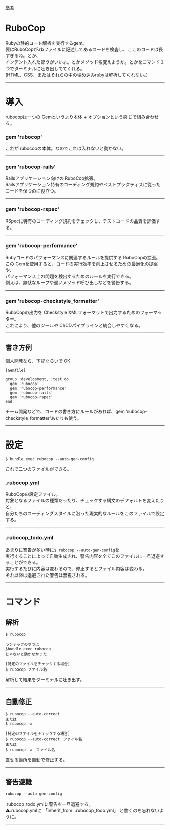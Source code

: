 [参考](https://qiita.com/tomohiii/items/1a17018b5a48b8284a8b)


# RuboCop
Rubyの静的コード解析を実行するgem。    
要はRuboCopが.rbファイルに記述してあるコードを検査し、ここのコードは長すぎるね。とか、    
インデント入れたほうがいいよ。とかメソッド名変えようか。とかをコマンド１つでターミナルに吐き出しててくれる。    
(HTML、CSS、またはそれらの中の埋め込みrubyは解析してくれない。)
***

# 導入
rubocopは一つの Gemというより本体 + オプションという感じで組み合わせる。

### gem 'rubocop'
これが rubocopの本体。なのでこれは入れないと動かない。
***

### gem 'rubocop-rails'
Railsアプリケーション向けの RuboCop拡張。  
Railsアプリケーション特有のコーディング規約やベストプラクティスに従ったコードを保つのに役立つ。
***

### gem 'rubocop-rspec'
RSpecに特有のコーディング規約をチェックし、テストコードの品質を評価する。
***

### gem 'rubocop-performance'
Rubyコードのパフォーマンスに関連するルールを提供する RuboCopの拡張。  
この Gemを使用すると、コードの実行効率を向上させるための最適化の提案や、  
パフォーマンス上の問題を検出するためのルールを実行できる。  
例えば、無駄なループや遅いメソッド呼び出しなどを警告する。
***

### gem 'rubocop-checkstyle_formatter'
RuboCopの出力を Checkstyle XMLフォーマットで出力するためのフォーマッター。  
これにより、他のツールや CI/CDパイプラインと統合しやすくなる。
***

##  書き方例
個人開発なら、下記ぐらいで OK
~~~
[Gemfile]

group :development, :test do
  gem 'rubocop'
  gem 'rubocop-performance'
  gem 'rubocop-rails'
  gem 'rubocop-rspec'
end
~~~
チーム開発などで、コードの書き方にルールがあれば、gem 'rubocop-checkstyle_formatter'あたりも使う。
***

# 設定
~~~
$ bundle exec rubocop --auto-gen-config
~~~
これで二つのファイルができる。

### .rubocop.yml
RuboCopの設定ファイル。  
対象となるファイルの種類だったり、チェックする構文のデフォルトを変えたりと、        
自分たちのコーディングスタイルに沿った現実的なルールをこのファイルで設定する。
***

### .rubocop_todo.yml
あまりに警告が多い時に`$ rubocop --auto-gen-config`を    
実行することによって自動生成され、警告内容を全てこのファイルに一旦退避することができる。  
実行するたびに内容は変わるので、修正するとファイル内容は変わる。  
それ以降は退避された警告は無視される。    
***

# コマンド
## 解析
~~~
$ rubocop

ランテックのやつは
$bundle exec rubocop
じゃないと動かなかった

[特定のファイルをチェックする場合]
$ rubocop ファイル名
~~~
解析して結果をターミナルに吐き出す。
***

## 自動修正
~~~
$ rubocop --auto-correct
または
$ rubocop -a

[特定のファイルをチェックする場合]
$ rubocop --auto-correct　ファイル名
または
$ rubocop -a　ファイル名
~~~
直せる箇所を自動で修正する。
***

## 警告避難
~~~
rubocop --auto-gen-config
~~~
.rubocop_todo.ymlに警告を一旦退避する。    
⚠️.rubocop.ymlに 「inherit_from: .rubocop_todo.yml」 と書くのを忘れないように。
***
